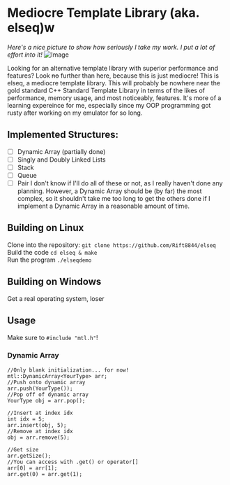 # Mediocre Template Library (aka. elseq)w

*Here's a nice picture to show how seriously I take my work. I put a lot of effort into it!*
![Image](https://repository-images.githubusercontent.com/408642469/ea77857d-380e-4d00-8bb8-c3a2a99b2627)

Looking for an alternative template library with superior performance and features? Look ~~no~~ further than here, because this is just mediocre! This is elseq, a mediocre template library. This will probably be nowhere near the gold standard C++ Standard Template Library in terms of the likes of performance, memory usage, and most noticeably, features. It's more of a learning expereince for me, especially since my OOP programming got rusty after working on my emulator for so long.

## Implemented Structures:
- [ ] Dynamic Array (partially done)
- [ ] Singly and Doubly Linked Lists
- [ ] Stack
- [ ] Queue
- [ ] Pair
I don't know if I'll do all of these or not, as I really haven't done any planning. However, a Dynamic Array should be (by far) the most complex, so it shouldn't take me too long to get the others done if I implement a Dynamic Array in a reasonable amount of time.

## Building on Linux
Clone into the repository:
`git clone https://github.com/Rift8844/elseq`\
Build the code
`cd elseq & make`\
Run the program
`./elseqdemo` 

## Building on Windows
Get a real operating system, loser

## Usage

Make sure to `#include "mtl.h"`!
### Dynamic Array
```
//Only blank initialization... for now!
mtl::DynamicArray<YourType> arr;
//Push onto dynamic array
arr.push(YourType());
//Pop off of dynamic array
YourType obj = arr.pop();

//Insert at index idx
int idx = 5;
arr.insert(obj, 5);
//Remove at index idx
obj = arr.remove(5);

//Get size
arr.getSize();
//You can access with .get() or operator[]
arr[0] = arr[1];
arr.get(0) = arr.get(1);
```

